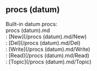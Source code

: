 ## procs (datum)    
Built-in datum procs:    
procs (datum).md    
:   [New](/procs (datum).md/New)    
:   [Del](/procs (datum).md/Del)    
:   [Write](/procs (datum).md/Write)    
:   [Read](/procs (datum).md/Read)    
:   [Topic](/procs (datum).md/Topic)  
